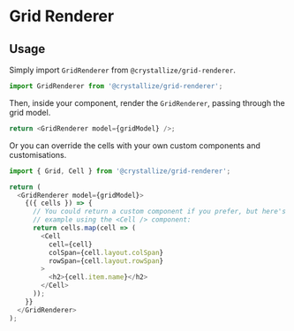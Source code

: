 # Grid Renderer

## Usage

Simply import `GridRenderer` from `@crystallize/grid-renderer`.

```js
import GridRenderer from '@crystallize/grid-renderer';
```

Then, inside your component, render the `GridRenderer`, passing through the grid
model.

```js
return <GridRenderer model={gridModel} />;
```

Or you can override the cells with your own custom components and
customisations.

```js
import { Grid, Cell } from '@crystallize/grid-renderer';

return (
  <GridRenderer model={gridModel}>
    {({ cells }) => {
      // You could return a custom component if you prefer, but here's an
      // example using the <Cell /> component:
      return cells.map(cell => (
        <Cell
          cell={cell}
          colSpan={cell.layout.colSpan}
          rowSpan={cell.layout.rowSpan}
        >
          <h2>{cell.item.name}</h2>
        </Cell>
      ));
    }}
  </GridRenderer>
);
```
